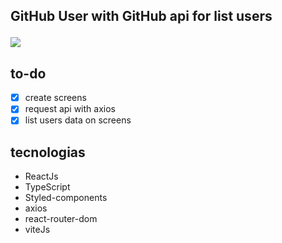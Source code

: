 ## <p text-align="center">GitHub User with GitHub api for list users</p>
<img src="https://github.com/gustta03/github-users/blob/master/github/demo.gif">

## to-do

- [x] create screens
- [x] request api with axios
- [x] list users data on screens

## tecnologias
- ReactJs
- TypeScript
- Styled-components
- axios
- react-router-dom
- viteJs
